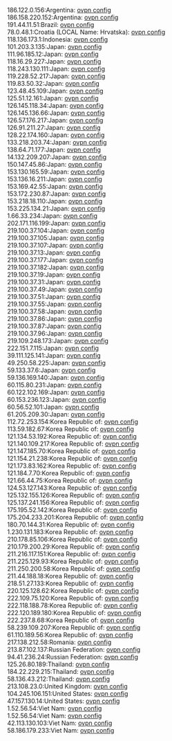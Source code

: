 186.122.0.156:Argentina: [ovpn config](vpn/186_122_0_156.ovpn)  
186.158.220.152:Argentina: [ovpn config](vpn/186_158_220_152.ovpn)  
191.44.11.51:Brazil: [ovpn config](vpn/191_44_11_51.ovpn)  
78.0.48.1:Croatia (LOCAL Name: Hrvatska): [ovpn config](vpn/78_0_48_1.ovpn)  
118.136.173.1:Indonesia: [ovpn config](vpn/118_136_173_1.ovpn)  
101.203.3.135:Japan: [ovpn config](vpn/101_203_3_135.ovpn)  
111.96.185.12:Japan: [ovpn config](vpn/111_96_185_12.ovpn)  
118.16.29.227:Japan: [ovpn config](vpn/118_16_29_227.ovpn)  
118.243.130.111:Japan: [ovpn config](vpn/118_243_130_111.ovpn)  
119.228.52.217:Japan: [ovpn config](vpn/119_228_52_217.ovpn)  
119.83.50.32:Japan: [ovpn config](vpn/119_83_50_32.ovpn)  
123.48.45.109:Japan: [ovpn config](vpn/123_48_45_109.ovpn)  
125.51.12.161:Japan: [ovpn config](vpn/125_51_12_161.ovpn)  
126.145.118.34:Japan: [ovpn config](vpn/126_145_118_34.ovpn)  
126.145.136.66:Japan: [ovpn config](vpn/126_145_136_66.ovpn)  
126.57.176.217:Japan: [ovpn config](vpn/126_57_176_217.ovpn)  
126.91.211.27:Japan: [ovpn config](vpn/126_91_211_27.ovpn)  
128.22.174.160:Japan: [ovpn config](vpn/128_22_174_160.ovpn)  
133.218.203.74:Japan: [ovpn config](vpn/133_218_203_74.ovpn)  
138.64.71.177:Japan: [ovpn config](vpn/138_64_71_177.ovpn)  
14.132.209.207:Japan: [ovpn config](vpn/14_132_209_207.ovpn)  
150.147.45.86:Japan: [ovpn config](vpn/150_147_45_86.ovpn)  
153.130.165.59:Japan: [ovpn config](vpn/153_130_165_59.ovpn)  
153.136.16.211:Japan: [ovpn config](vpn/153_136_16_211.ovpn)  
153.169.42.55:Japan: [ovpn config](vpn/153_169_42_55.ovpn)  
153.172.230.87:Japan: [ovpn config](vpn/153_172_230_87.ovpn)  
153.218.18.110:Japan: [ovpn config](vpn/153_218_18_110.ovpn)  
153.225.134.21:Japan: [ovpn config](vpn/153_225_134_21.ovpn)  
1.66.33.234:Japan: [ovpn config](vpn/1_66_33_234.ovpn)  
202.171.116.199:Japan: [ovpn config](vpn/202_171_116_199.ovpn)  
219.100.37.104:Japan: [ovpn config](vpn/219_100_37_104.ovpn)  
219.100.37.105:Japan: [ovpn config](vpn/219_100_37_105.ovpn)  
219.100.37.107:Japan: [ovpn config](vpn/219_100_37_107.ovpn)  
219.100.37.13:Japan: [ovpn config](vpn/219_100_37_13.ovpn)  
219.100.37.177:Japan: [ovpn config](vpn/219_100_37_177.ovpn)  
219.100.37.182:Japan: [ovpn config](vpn/219_100_37_182.ovpn)  
219.100.37.19:Japan: [ovpn config](vpn/219_100_37_19.ovpn)  
219.100.37.31:Japan: [ovpn config](vpn/219_100_37_31.ovpn)  
219.100.37.49:Japan: [ovpn config](vpn/219_100_37_49.ovpn)  
219.100.37.51:Japan: [ovpn config](vpn/219_100_37_51.ovpn)  
219.100.37.55:Japan: [ovpn config](vpn/219_100_37_55.ovpn)  
219.100.37.58:Japan: [ovpn config](vpn/219_100_37_58.ovpn)  
219.100.37.86:Japan: [ovpn config](vpn/219_100_37_86.ovpn)  
219.100.37.87:Japan: [ovpn config](vpn/219_100_37_87.ovpn)  
219.100.37.96:Japan: [ovpn config](vpn/219_100_37_96.ovpn)  
219.109.248.173:Japan: [ovpn config](vpn/219_109_248_173.ovpn)  
222.151.7.115:Japan: [ovpn config](vpn/222_151_7_115.ovpn)  
39.111.125.141:Japan: [ovpn config](vpn/39_111_125_141.ovpn)  
49.250.58.225:Japan: [ovpn config](vpn/49_250_58_225.ovpn)  
59.133.37.6:Japan: [ovpn config](vpn/59_133_37_6.ovpn)  
59.136.169.140:Japan: [ovpn config](vpn/59_136_169_140.ovpn)  
60.115.80.231:Japan: [ovpn config](vpn/60_115_80_231.ovpn)  
60.122.102.169:Japan: [ovpn config](vpn/60_122_102_169.ovpn)  
60.153.236.123:Japan: [ovpn config](vpn/60_153_236_123.ovpn)  
60.56.52.101:Japan: [ovpn config](vpn/60_56_52_101.ovpn)  
61.205.209.30:Japan: [ovpn config](vpn/61_205_209_30.ovpn)  
112.72.253.154:Korea Republic of: [ovpn config](vpn/112_72_253_154.ovpn)  
113.59.182.67:Korea Republic of: [ovpn config](vpn/113_59_182_67.ovpn)  
121.134.53.192:Korea Republic of: [ovpn config](vpn/121_134_53_192.ovpn)  
121.140.109.217:Korea Republic of: [ovpn config](vpn/121_140_109_217.ovpn)  
121.147.185.70:Korea Republic of: [ovpn config](vpn/121_147_185_70.ovpn)  
121.154.21.238:Korea Republic of: [ovpn config](vpn/121_154_21_238.ovpn)  
121.173.83.162:Korea Republic of: [ovpn config](vpn/121_173_83_162.ovpn)  
121.184.7.70:Korea Republic of: [ovpn config](vpn/121_184_7_70.ovpn)  
121.66.44.75:Korea Republic of: [ovpn config](vpn/121_66_44_75.ovpn)  
124.53.127.143:Korea Republic of: [ovpn config](vpn/124_53_127_143.ovpn)  
125.132.155.126:Korea Republic of: [ovpn config](vpn/125_132_155_126.ovpn)  
125.137.241.156:Korea Republic of: [ovpn config](vpn/125_137_241_156.ovpn)  
175.195.52.142:Korea Republic of: [ovpn config](vpn/175_195_52_142.ovpn)  
175.204.233.201:Korea Republic of: [ovpn config](vpn/175_204_233_201.ovpn)  
180.70.144.31:Korea Republic of: [ovpn config](vpn/180_70_144_31.ovpn)  
1.230.131.183:Korea Republic of: [ovpn config](vpn/1_230_131_183.ovpn)  
210.178.85.106:Korea Republic of: [ovpn config](vpn/210_178_85_106.ovpn)  
210.179.200.29:Korea Republic of: [ovpn config](vpn/210_179_200_29.ovpn)  
211.216.117.151:Korea Republic of: [ovpn config](vpn/211_216_117_151.ovpn)  
211.225.129.93:Korea Republic of: [ovpn config](vpn/211_225_129_93.ovpn)  
211.250.200.58:Korea Republic of: [ovpn config](vpn/211_250_200_58.ovpn)  
211.44.188.18:Korea Republic of: [ovpn config](vpn/211_44_188_18.ovpn)  
218.51.27.133:Korea Republic of: [ovpn config](vpn/218_51_27_133.ovpn)  
220.125.128.62:Korea Republic of: [ovpn config](vpn/220_125_128_62.ovpn)  
222.109.75.120:Korea Republic of: [ovpn config](vpn/222_109_75_120.ovpn)  
222.118.188.78:Korea Republic of: [ovpn config](vpn/222_118_188_78.ovpn)  
222.120.189.180:Korea Republic of: [ovpn config](vpn/222_120_189_180.ovpn)  
222.237.8.68:Korea Republic of: [ovpn config](vpn/222_237_8_68.ovpn)  
58.239.109.207:Korea Republic of: [ovpn config](vpn/58_239_109_207.ovpn)  
61.110.189.56:Korea Republic of: [ovpn config](vpn/61_110_189_56.ovpn)  
217.138.212.58:Romania: [ovpn config](vpn/217_138_212_58.ovpn)  
213.87.102.137:Russian Federation: [ovpn config](vpn/213_87_102_137.ovpn)  
94.41.236.24:Russian Federation: [ovpn config](vpn/94_41_236_24.ovpn)  
125.26.80.189:Thailand: [ovpn config](vpn/125_26_80_189.ovpn)  
184.22.229.215:Thailand: [ovpn config](vpn/184_22_229_215.ovpn)  
58.136.43.212:Thailand: [ovpn config](vpn/58_136_43_212.ovpn)  
213.108.23.0:United Kingdom: [ovpn config](vpn/213_108_23_0.ovpn)  
104.245.106.151:United States: [ovpn config](vpn/104_245_106_151.ovpn)  
47.157.130.14:United States: [ovpn config](vpn/47_157_130_14.ovpn)  
1.52.56.54:Viet Nam: [ovpn config](vpn/1_52_56_54.ovpn)  
1.52.56.54:Viet Nam: [ovpn config](vpn/1_52_56_54.ovpn)  
42.113.130.103:Viet Nam: [ovpn config](vpn/42_113_130_103.ovpn)  
58.186.179.233:Viet Nam: [ovpn config](vpn/58_186_179_233.ovpn)  

